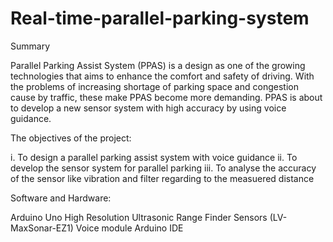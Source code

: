 # Real-time-parallel-parking-system

Summary

Parallel Parking Assist System (PPAS) is a design as one of the growing technologies that aims to enhance the comfort and safety of driving. With the problems of increasing shortage of parking space and congestion cause by traffic, these make PPAS become more demanding. PPAS is about to develop a new sensor system with high accuracy by using voice guidance.

The objectives of the project: 

i.   To design a parallel parking assist system with voice guidance
ii.  To develop the sensor system for parallel parking
iii. To analyse the accuracy of the sensor like vibration and filter regarding to the measuered distance

Software and Hardware:

Arduino Uno
High Resolution Ultrasonic Range Finder Sensors (LV-MaxSonar-EZ1)
Voice module
Arduino IDE


